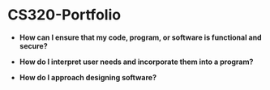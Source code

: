 # CS320-Portfolio

-  **How can I ensure that my code, program, or software is functional and secure?**
	
-   **How do I interpret user needs and incorporate them into a program?**

-   **How do I approach designing software?**
